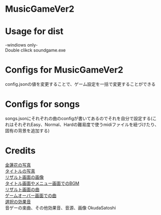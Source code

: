 # MusicGameVer2
  
# Usage for dist
-windiows only-  
Double clikck soundgame.exe  
# Configs for MusicGameVer2
config.jsonの値を変更することで、ゲーム設定を一括で変更することができる  
# Configs for songs
songs.jsonにそれぞれの曲のconfigが書いてあるのでそれを自分で設定する(これはそれぞれEasy、Normal、Hardの難易度で使うmidiファイルを紐づけたり、固有の背景を追加する)  
# Credits
[金蓮花の写真](https://www.photo-ac.com/main/detail/3449407&title=%E3%83%8A%E3%82%B9%E3%82%BF%E3%83%81%E3%83%A5%E3%83%BC%E3%83%A0_%E3%82%AD%E3%83%B3%E3%83%AC%E3%83%B3%E3%82%AB)  
[タイトルの写真](https://hdqwalls.com/wallpaper/1920x1080/retro-sunwave-8k)  
[リザルト画面の画像](https://www.ims-support.net/archives/image/article-post353/#toc2)  
[タイトル画面やメニュー画面でのBGM](https://dova-s.jp/bgm/play17198.html)  
[リザルト画面の曲](https://youtu.be/4_SuCRQx7CI?si=5BHMGZhylJ0tZGg6)  
[ゲームオーバー画面での曲](https://youtu.be/ry8Il7JIFDA?si=bCYRJqZ32ziAb3UE)  
[選択の効果音](https://www.youtube.com/watch?v=Ge2zHoXskC8)  
音ゲーの楽曲、その他効果音、音源、画像 OkudaSatoshi  